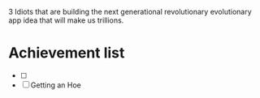 3 Idiots that are building the next generational revolutionary evolutionary app idea that will make us trillions.

<script>alert(69)</script>



<h1>Achievement list</h1>

- [ ]
- [ ] Getting an Hoe

